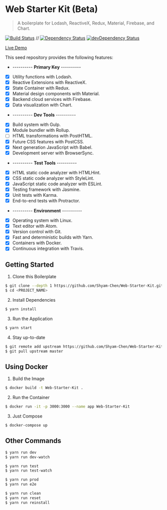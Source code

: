 # Web Starter Kit (Beta)

> A boilerplate for Lodash, ReactiveX, Redux, Material, Firebase, and Chart.

[![Build Status](https://travis-ci.org/Shyam-Chen/Web-Starter-Kit.svg?branch=master)](https://travis-ci.org/Shyam-Chen/Web-Starter-Kit)
 //
[![Dependency Status](https://david-dm.org/Shyam-Chen/Web-Starter-Kit.svg)](https://david-dm.org/Shyam-Chen/Web-Starter-Kit)
[![devDependency Status](https://david-dm.org/Shyam-Chen/Web-Starter-Kit/dev-status.svg)](https://david-dm.org/Shyam-Chen/Web-Starter-Kit?type=dev)

[Live Demo](https://test-1498d.firebaseapp.com/)

This seed repository provides the following features:
* ---------- **Primary Key** ----------
* [x] Utility functions with Lodash.
* [x] Reactive Extensions with ReactiveX.
* [x] State Container with Redux.
* [x] Material design components with Material.
* [x] Backend cloud services with Firebase.
* [x] Data visualization with Chart.
* ---------- **Dev Tools** ----------
* [x] Build system with Gulp.
* [x] Module bundler with Rollup.
* [ ] HTML transformations with PostHTML.
* [x] Future CSS features with PostCSS.
* [x] Next generation JavaScript with Babel.
* [x] Development server with BrowserSync.
* ---------- **Test Tools** ----------
* [x] HTML static code analyzer with HTMLHint.
* [x] CSS static code analyzer with StyleLint.
* [x] JavaScript static code analyzer with ESLint.
* [x] Testing framework with Jasmine.
* [x] Unit tests with Karma.
* [x] End-to-end tests with Protractor.
* ---------- **Environment** ----------
* [x] Operating system with Linux.
* [x] Text editor with Atom.
* [x] Version control with Git.
* [x] Fast and deterministic builds with Yarn.
* [x] Containers with Docker.
* [x] Continuous integration with Travis.

## Getting Started

1) Clone this Boilerplate
```bash
$ git clone --depth 1 https://github.com/Shyam-Chen/Web-Starter-Kit.git <PROJECT_NAME>
$ cd <PROJECT_NAME>
```

2) Install Dependencies
```bash
$ yarn install
```

3) Run the Application
```bash
$ yarn start
```

4) Stay up-to-date
```bash
$ git remote add upstream https://github.com/Shyam-Chen/Web-Starter-Kit.git
$ git pull upstream master
```

## Using Docker

1) Build the Image
```bash
$ docker build -t Web-Starter-Kit .
```

2) Run the Container
```bash
$ docker run -it -p 3000:3000 --name app Web-Starter-Kit
```

3) Just Compose
```bash
$ docker-compose up
```

## Other Commands

```bash
$ yarn run dev
$ yarn run dev-watch

$ yarn run test
$ yarn run test-watch

$ yarn run prod
$ yarn run e2e

$ yarn run clean
$ yarn run reset
$ yarn run reinstall
```
